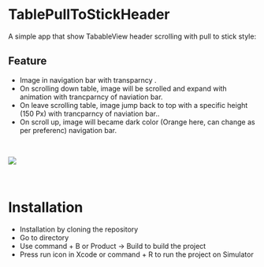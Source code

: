 
 # TablePullToStickHeader
 
 
 A simple app that show TabableView header scrolling with pull to stick style:
 
 ## Feature
 * Image in navigation bar with transparncy .
 * On scrolling down table, image will be scrolled and expand with animation with trancparncy of naviation bar.
 * On leave scrolling table,  image jump back to top with a specific height (150 Px) with trancparncy of naviation bar.. 
 * On scroll up,  image will became dark color (Orange here, can change as per preferenc) navigation bar.
 &nbsp; 
 
 &nbsp; 
 &nbsp; 
 
 <kbd >
 <img src="https://user-images.githubusercontent.com/15336778/43123935-4e56fecc-8f43-11e8-8e7d-f209eaf33508.gif">
 </kbd>
 
 &nbsp; 
 &nbsp;  


 # Installation
 
 * Installation by cloning the repository
 * Go to directory
 * Use command + B or Product -> Build to build the project
 * Press run icon in Xcode or command + R to run the project on Simulator
 
 &nbsp; 
